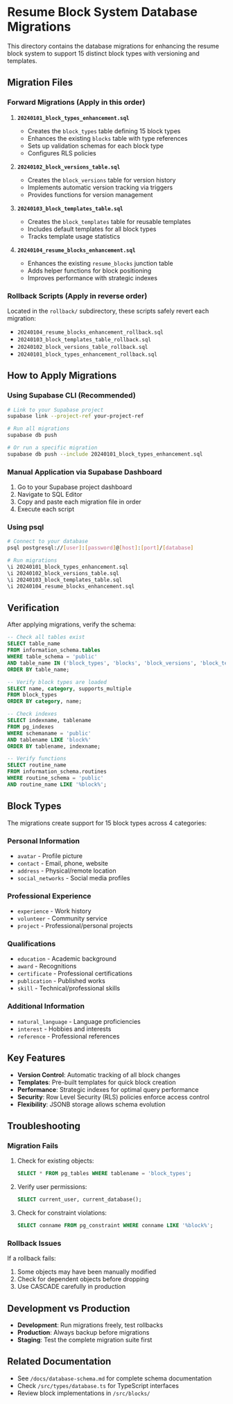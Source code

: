 # Resume Block System Database Migrations

This directory contains the database migrations for enhancing the resume block system to support 15 distinct block types with versioning and templates.

## Migration Files

### Forward Migrations (Apply in this order)

1. **`20240101_block_types_enhancement.sql`**
   - Creates the `block_types` table defining 15 block types
   - Enhances the existing `blocks` table with type references
   - Sets up validation schemas for each block type
   - Configures RLS policies

2. **`20240102_block_versions_table.sql`**
   - Creates the `block_versions` table for version history
   - Implements automatic version tracking via triggers
   - Provides functions for version management

3. **`20240103_block_templates_table.sql`**
   - Creates the `block_templates` table for reusable templates
   - Includes default templates for all block types
   - Tracks template usage statistics

4. **`20240104_resume_blocks_enhancement.sql`**
   - Enhances the existing `resume_blocks` junction table
   - Adds helper functions for block positioning
   - Improves performance with strategic indexes

### Rollback Scripts (Apply in reverse order)

Located in the `rollback/` subdirectory, these scripts safely revert each migration:
- `20240104_resume_blocks_enhancement_rollback.sql`
- `20240103_block_templates_table_rollback.sql`
- `20240102_block_versions_table_rollback.sql`
- `20240101_block_types_enhancement_rollback.sql`

## How to Apply Migrations

### Using Supabase CLI (Recommended)

```bash
# Link to your Supabase project
supabase link --project-ref your-project-ref

# Run all migrations
supabase db push

# Or run a specific migration
supabase db push --include 20240101_block_types_enhancement.sql
```

### Manual Application via Supabase Dashboard

1. Go to your Supabase project dashboard
2. Navigate to SQL Editor
3. Copy and paste each migration file in order
4. Execute each script

### Using psql

```bash
# Connect to your database
psql postgresql://[user]:[password]@[host]:[port]/[database]

# Run migrations
\i 20240101_block_types_enhancement.sql
\i 20240102_block_versions_table.sql
\i 20240103_block_templates_table.sql
\i 20240104_resume_blocks_enhancement.sql
```

## Verification

After applying migrations, verify the schema:

```sql
-- Check all tables exist
SELECT table_name 
FROM information_schema.tables 
WHERE table_schema = 'public' 
AND table_name IN ('block_types', 'blocks', 'block_versions', 'block_templates', 'resume_blocks')
ORDER BY table_name;

-- Verify block types are loaded
SELECT name, category, supports_multiple 
FROM block_types 
ORDER BY category, name;

-- Check indexes
SELECT indexname, tablename 
FROM pg_indexes 
WHERE schemaname = 'public' 
AND tablename LIKE 'block%'
ORDER BY tablename, indexname;

-- Verify functions
SELECT routine_name 
FROM information_schema.routines 
WHERE routine_schema = 'public' 
AND routine_name LIKE '%block%';
```

## Block Types

The migrations create support for 15 block types across 4 categories:

### Personal Information
- `avatar` - Profile picture
- `contact` - Email, phone, website
- `address` - Physical/remote location
- `social_networks` - Social media profiles

### Professional Experience
- `experience` - Work history
- `volunteer` - Community service
- `project` - Professional/personal projects

### Qualifications
- `education` - Academic background
- `award` - Recognitions
- `certificate` - Professional certifications
- `publication` - Published works
- `skill` - Technical/professional skills

### Additional Information
- `natural_language` - Language proficiencies
- `interest` - Hobbies and interests
- `reference` - Professional references

## Key Features

- **Version Control**: Automatic tracking of all block changes
- **Templates**: Pre-built templates for quick block creation
- **Performance**: Strategic indexes for optimal query performance
- **Security**: Row Level Security (RLS) policies enforce access control
- **Flexibility**: JSONB storage allows schema evolution

## Troubleshooting

### Migration Fails

1. Check for existing objects:
   ```sql
   SELECT * FROM pg_tables WHERE tablename = 'block_types';
   ```

2. Verify user permissions:
   ```sql
   SELECT current_user, current_database();
   ```

3. Check for constraint violations:
   ```sql
   SELECT conname FROM pg_constraint WHERE conname LIKE '%block%';
   ```

### Rollback Issues

If a rollback fails:
1. Some objects may have been manually modified
2. Check for dependent objects before dropping
3. Use CASCADE carefully in production

## Development vs Production

- **Development**: Run migrations freely, test rollbacks
- **Production**: Always backup before migrations
- **Staging**: Test the complete migration suite first

## Related Documentation

- See `/docs/database-schema.md` for complete schema documentation
- Check `/src/types/database.ts` for TypeScript interfaces
- Review block implementations in `/src/blocks/`